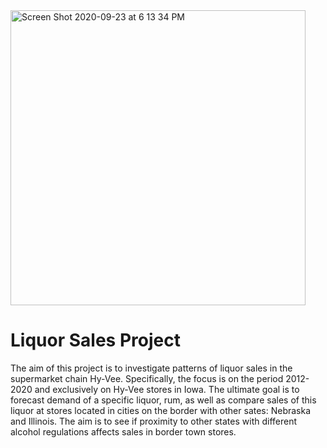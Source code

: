 

<img width="472" alt="Screen Shot 2020-09-23 at 6 13 34 PM" src="https://user-images.githubusercontent.com/61078217/94089641-8717ec80-fdc8-11ea-98c1-ee94a3056369.png">


# Liquor Sales Project
The aim of this project is to investigate patterns of liquor sales in the supermarket chain Hy-Vee. Specifically, the focus is on the period 2012-2020 and exclusively on Hy-Vee stores in Iowa. The ultimate goal is to forecast demand of a specific liquor, rum, as well as compare sales of this liquor at stores located in cities on the border with other sates: Nebraska and Illinois. The aim is to see if proximity to other states with different alcohol regulations affects sales in border town stores.
